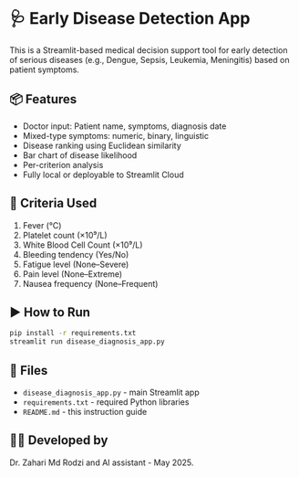 # 🩺 Early Disease Detection App

This is a Streamlit-based medical decision support tool for early detection of serious diseases (e.g., Dengue, Sepsis, Leukemia, Meningitis) based on patient symptoms.

## 📦 Features

- Doctor input: Patient name, symptoms, diagnosis date
- Mixed-type symptoms: numeric, binary, linguistic
- Disease ranking using Euclidean similarity
- Bar chart of disease likelihood
- Per-criterion analysis
- Fully local or deployable to Streamlit Cloud

## 🧪 Criteria Used

1. Fever (°C)
2. Platelet count (×10⁹/L)
3. White Blood Cell Count (×10⁹/L)
4. Bleeding tendency (Yes/No)
5. Fatigue level (None–Severe)
6. Pain level (None–Extreme)
7. Nausea frequency (None–Frequent)

## ▶️ How to Run

```bash
pip install -r requirements.txt
streamlit run disease_diagnosis_app.py
```

## 📁 Files

- `disease_diagnosis_app.py` - main Streamlit app
- `requirements.txt` - required Python libraries
- `README.md` - this instruction guide

## 🧑‍⚕️ Developed by

Dr. Zahari Md Rodzi and AI assistant - May 2025.